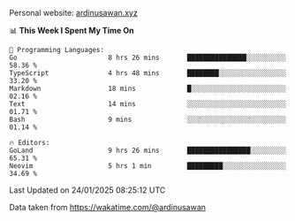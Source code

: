 Personal website: [ardinusawan.xyz](https://ardinusawan.xyz)

<!--START_SECTION:waka-->
📊 **This Week I Spent My Time On** 

```text
💬 Programming Languages: 
Go                       8 hrs 26 mins       ███████████████░░░░░░░░░░   58.36 % 
TypeScript               4 hrs 48 mins       ████████░░░░░░░░░░░░░░░░░   33.20 % 
Markdown                 18 mins             █░░░░░░░░░░░░░░░░░░░░░░░░   02.16 % 
Text                     14 mins             ░░░░░░░░░░░░░░░░░░░░░░░░░   01.71 % 
Bash                     9 mins              ░░░░░░░░░░░░░░░░░░░░░░░░░   01.14 % 

🔥 Editors: 
GoLand                   9 hrs 26 mins       ████████████████░░░░░░░░░   65.31 % 
Neovim                   5 hrs 1 min         █████████░░░░░░░░░░░░░░░░   34.69 % 
```


 Last Updated on 24/01/2025 08:25:12 UTC
<!--END_SECTION:waka-->
Data taken from https://wakatime.com/@ardinusawan
